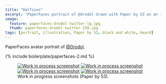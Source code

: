```yaml
---
title: "Halfsies"
excerpt: "PaperFaces portrait of @drodol drawn with Paper by 53 on an iPad."
image: 
  feature: paperfaces-drodol-twitter-lg.jpg
  thumb: paperfaces-drodol-twitter-150.jpg
tags: [portrait, illustration, Paper by 53, black and white, beard]
---
```


PaperFaces avatar portrait of <a href="http://twitter.com/Drodol">@Drodol</a>.

{% include boilerplate/paperfaces-2.md %}

<figure class="half">
	<a href="{{ site.url }}/assets/images/paperfaces-drodol-process-1-lg.jpg"><img src="{{ site.url }}/assets/images/paperfaces-drodol-process-1-600.jpg" alt="Work in process screenshot"></a>
	<a href="{{ site.url }}/assets/images/paperfaces-drodol-process-2-lg.jpg"><img src="{{ site.url }}/assets/images/paperfaces-drodol-process-2-600.jpg" alt="Work in process screenshot"></a>
	<a href="{{ site.url }}/assets/images/paperfaces-drodol-process-3-lg.jpg"><img src="{{ site.url }}/assets/images/paperfaces-drodol-process-3-600.jpg" alt="Work in process screenshot"></a>
	<a href="{{ site.url }}/assets/images/paperfaces-drodol-process-4-lg.jpg"><img src="{{ site.url }}/assets/images/paperfaces-drodol-process-4-600.jpg" alt="Work in process screenshot"></a>
	<figcaption>Work in progress screenshots (Paper by 53).</figcaption>
</figure>